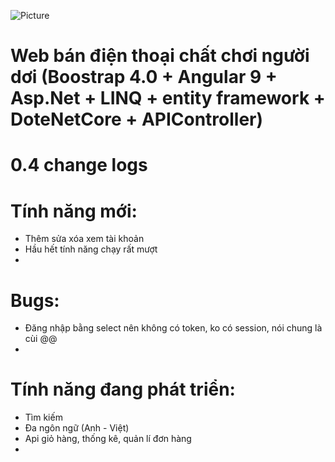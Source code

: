 ![Picture](https://www.apple.com/newsroom/images/r8-landing-page-tiles/Seoul-Apple-Garosugil_LP_hero.jpg.og.jpg)
# Web bán điện thoại chất chơi người dơi (Boostrap 4.0 + Angular 9 + Asp.Net + LINQ + entity framework + DoteNetCore + APIController)

# 0.4 change logs

# Tính năng mới:
* Thêm sửa xóa xem tài khoản
* Hầu hết tính năng chạy rất mượt 
*
# Bugs:
* Đăng nhập bằng select nên không có token, ko có session, nói chung là cùi @@
* 
# Tính năng đang phát triển:
* Tìm kiếm
* Đa ngôn ngữ (Anh - Việt)
* Api giỏ hàng, thống kê, quản lí đơn hàng
* 
     

